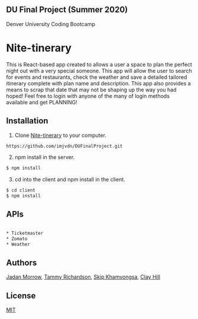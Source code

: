 ## DU Final Project (Summer 2020)

Denver University Coding Bootcamp

# Nite-tinerary

This is React-based app created to allows a user a space to plan the perfect night out with a very special someone. This app will allow the user to search for events and restaurants, check the weather and save a detailed tailored itinerary complete with plan name and description. This app also provides a means to scrap that date that may not be shaping up the way you had hoped! Feel free to login with anyone of the many of login methods available and get PLANNING!

## Installation

1. Clone [Nite-tinerary](https://github.com/imjvdn/DUFinalProject) to your computer.

```bash
https://github.com/imjvdn/DUFinalProject.git
```

2. npm install in the server.

```bash
$ npm install
```

3. cd into the client and npm install in the client.

```bash
$ cd client 
$ npm install
```

## APIs

```bash

* Ticketmaster
* Zomato
* Weather

```

## Authors

[Jadan Morrow](https://github.com/imjvdn), [Tammy Richardson](https://github.com/tamrichardson), 
[Skip Khamvongsa](https://github.com/skip1113),
[Clay Hill](https://github.com/claywhill)

## License
[MIT](https://choosealicense.com/licenses/mit/)